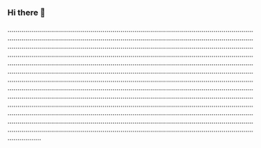 ### Hi there 👋

.............................................................................................................................................................................................................................................................................................................................................................................................................................................................................................................................................................................................................................................................................................................................................................................................................................................................................................................................................................................................................................................................................................................................................................................................................................................................................................................................................................................................................................................................................................................................................................................................................................................................................................